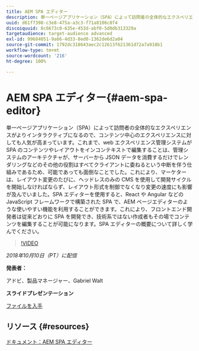 ```yaml
---
title: AEM SPA エディター
description: 単一ページアプリケーション（SPA）によって訪問者の全体的なエクスペリエンスがよりインタラクティブになるので、コンテンツ中心のエクスペリエンスに対しても人気が高まっています。ここでは、SPA エディターの概要について詳しく学びます。
uuid: d61f7398-c3e8-475a-a3c3-f71a8106c8f4
discoiquuid: 8c6673c0-635e-453d-abf0-5d0db313329a
targetaudience: target-audience advanced
exl-id: 99684051-9a66-4d33-8ed0-1362de6d2a04
source-git-commit: 1792dc318643aec2c12613f621361d72a7a918b1
workflow-type: tm+mt
source-wordcount: '216'
ht-degree: 100%

---
```


# AEM SPA エディター{#aem-spa-editor}

単一ページアプリケーション（SPA）によって訪問者の全体的なエクスペリエンスがよりインタラクティブになるので、コンテンツ中心のエクスペリエンスに対しても人気が高まっています。これまで、web エクスペリエンス管理システムが SPA のコンテンツやレイアウトをインコンテキストで編集することは、管理システムのアーキテクチャが、サーバーから JSON データを消費するだけでレンダリングなどのその他の役割はすべてクライアントに委ねるという中断を伴う仕組みであるため、可能であっても面倒なことでした。これにより、マーケターは、レイアウト変更のたびに、ヘッドレスのみの CMS を使用して開発サイクルを開始しなければならず、レイアウト形式を制御でなくなり変更の速度にも影響が及んでいました。SPA エディターを使用すると、React や Angular などの JavaScript フレームワークで構築された SPA で、AEM ページエディターのような使いやすい機能を利用することができます。これにより、フロントエンド開発者は従来どおりに SPA を開発でき、技術系ではない作成者もその場でコンテンツを編集することが可能になります。SPA エディターの概要について詳しく学んでください。

>[!VIDEO](https://video.tv.adobe.com/v/24720/?quality=9)

*2018年10月10日（PT）に配信*

**発表者：**

アドビ、製品マネージャー、Gabriel Walt

**スライドプレゼンテーション**

[ファイルを入手](assets/aem-spa-editor.pdf)

## リソース {#resources}

[ドキュメント：AEM SPA エディター](https://experienceleague.adobe.com/docs/experience-manager-64/developing/headless/spas/spa-overview.html?lang=ja)

<!--
[Get back to the Overview](https://helpx.adobe.com/experience-manager/kt/eseminars/gems/aem-index.html)
-->

